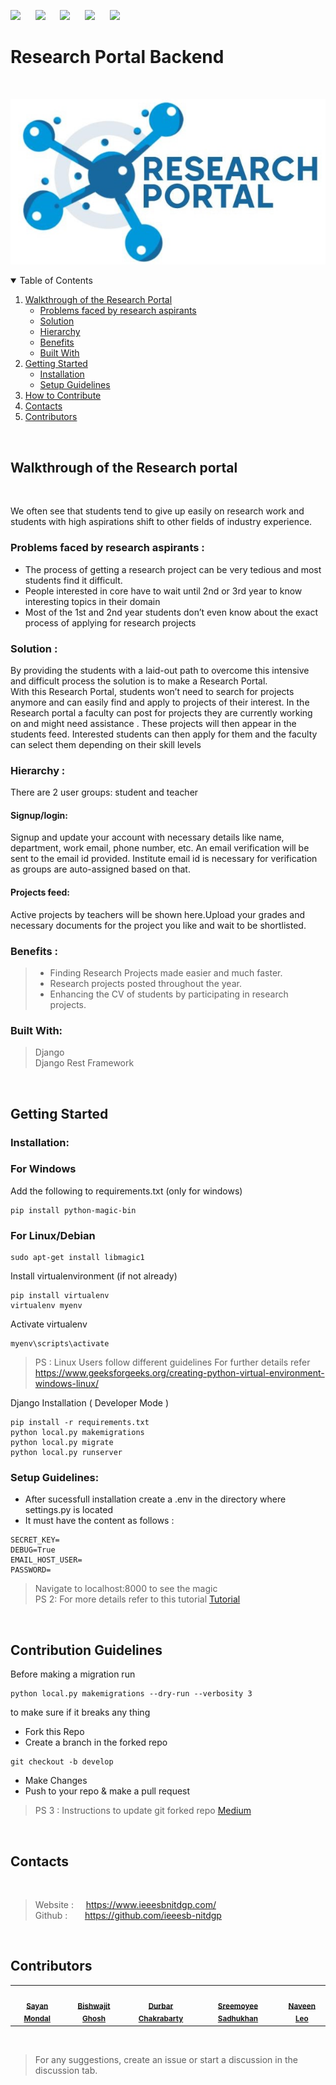 <!-- PROJECT SHIELDS -->
![](https://img.shields.io/github/contributors/ieeesb-nitdgp/rportal1)
&nbsp;&nbsp;&nbsp;&nbsp;
![](https://img.shields.io/github/forks/sa-y-an/rportal1)
&nbsp;&nbsp;&nbsp;&nbsp;
![](https://img.shields.io/github/stars/sa-y-an/rportal1)
&nbsp;&nbsp;&nbsp;&nbsp;
![](https://img.shields.io/github/issues-pr-closed-raw/sa-y-an/rportal1)
&nbsp;&nbsp;&nbsp;&nbsp;
![](https://img.shields.io/github/issues/sa-y-an/rportal1)


# Research Portal Backend
<!-- PROJECT LOGO -->
<br />
<p align="center">
  <img  src="screenshots/logo.png" alt="logo">
</p>

<!-- TABLE OF CONTENTS -->
<details open="open">
  <summary>Table of Contents</summary>
  <ol>
    <li>
      <a href="#walkthrough-of-the-research-portal">Walkthrough of the Research Portal</a>
      <ul>
        <li><a href="#problems-faced-by-research-aspirants">Problems faced by research aspirants</a></li>
        <li><a href="#solution">Solution</a></li>
        <li><a href="#hierarchy">Hierarchy</a></li>
        <li><a href="#benefits">Benefits</a></li>
        <li><a href="#built-with">Built With</a></li>
      </ul>
    </li>
    <li>
      <a href="#getting-started">Getting Started</a>
      <ul>
        <li><a href="#installation">Installation</a></li>
        <li><a href="#setup-guidelines">Setup Guidelines</a></li>
      </ul>
    </li>
    <li><a href="#how-to-contribute">How to Contribute</a></li>
    <li><a href="#contacts">Contacts</a></li>
    <li><a href="#contributors">Contributors</a></li>
  </ol>
</details>

<br>

<!-- Walkthrough -->
## Walkthrough of the Research portal
<br>

We often see that students tend to give up easily on research work and students with high aspirations shift to other fields of industry experience.

### Problems faced by research aspirants :
* The process of getting a research project can be very tedious and most students find it difficult.
* People interested in core have to wait until 2nd or 3rd year to know interesting topics in their domain
* Most of the 1st and 2nd year students don’t even know about the exact process of applying for research projects

### Solution :
By providing the students with a laid-out path to overcome this intensive and difficult process the solution is to make a Research Portal.
<br>
With this Research Portal, students won’t need to search for projects anymore and can easily find and apply to projects of their interest. In the Research portal a faculty can post for projects they are currently working on and might need assistance . These projects will then appear in the students feed. Interested students can then apply for them and the faculty can select them depending on their skill levels
<br>

### Hierarchy :

There are 2 user groups: student and teacher

#### Signup/login:
Signup and update your account with necessary details like name, department, work email, phone number, etc. An email verification will be sent to the email id provided.
Institute email id is necessary for verification as groups are auto-assigned based on that.

#### Projects feed:
Active projects by teachers will be shown here.Upload your grades and necessary documents for the project you like and wait to be shortlisted.

### Benefits :

> * Finding Research Projects made easier and much faster.
> * Research projects posted throughout the year.
> * Enhancing the CV of students by participating in research projects.

<!--Frameworks used-->
### Built With:
> Django <br>
> Django Rest Framework

<br>

<!-- GETTING STARTED -->
## Getting Started

<!--Installation-->
### Installation:
### For Windows

Add the following to requirements.txt (only for windows)
```
pip install python-magic-bin
```
### For Linux/Debian
```
sudo apt-get install libmagic1
```


Install virtualenvironment (if not already)
```
pip install virtualenv
virtualenv myenv
```

Activate virtualenv
```
myenv\scripts\activate
```

> PS : Linux Users follow different guidelines 
> For further details refer <a href="https://www.geeksforgeeks.org/creating-python-virtual-environment-windows-linux/">https://www.geeksforgeeks.org/creating-python-virtual-environment-windows-linux/</a>


Django Installation ( Developer Mode )
```
pip install -r requirements.txt
python local.py makemigrations
python local.py migrate
python local.py runserver
```

<!--Setup-->
### Setup Guidelines:
- After sucessfull installation create a .env in the directory where settings.py is located 
- It must have the content as follows :
```
SECRET_KEY=
DEBUG=True
EMAIL_HOST_USER=
PASSWORD=
```


> Navigate to localhost:8000 to see the magic <br>
> PS 2: For more details refer to this tutorial <a href="https://simpleisbetterthancomplex.com/series/2017/09/04/a-complete-beginners-guide-to-django-part-1.html"> Tutorial </a> <br>

<br>

<!--Contribution Guidelines-->
## Contribution Guidelines 

Before making a migration run 
```
python local.py makemigrations --dry-run --verbosity 3
```
to make sure if it breaks any thing

- Fork this Repo
- Create a branch in the forked repo 
```
git checkout -b develop
```
- Make Changes 
- Push to your repo & make a pull request

> PS 3 : Instructions to update git forked repo <a href="https://medium.com/@topspinj/how-to-git-rebase-into-a-forked-repo-c9f05e821c8a"> Medium </a>

<br>

<!--Contacts-->
## Contacts
<br>

> Website : &nbsp;&nbsp;&nbsp; <a href="https://www.ieeesbnitdgp.com/"> https://www.ieeesbnitdgp.com/</a><br>
>Github :  &nbsp;&nbsp;&nbsp;&nbsp;&nbsp; <a href="https://github.com/ieeesb-nitdgp">https://github.com/ieeesb-nitdgp</a>

<br>

<!--Rp backend Contributors-->
## Contributors

<table>
<tr>
<td align="center"><img src="https://avatars.githubusercontent.com/u/55195504?v=4" width="100px;" alt=""/><br /><sub><a href="https://github.com/sa-y-an"><b>Sayan Mondal</b></a></sub></td>
<td align="center"><img src="https://avatars.githubusercontent.com/u/26196922?v=4" width="100px;" alt=""/><br /><sub><a href="https://github.com/arin17bishwa"><b>Bishwajit Ghosh</b></a></sub></td>
<td align="center"><img src="https://avatars.githubusercontent.com/u/74106901?v=4" width="100px;" alt=""/><br /><sub><a href="https://github.com/durbar2003"><b>Durbar Chakrabarty</b></a></sub></td>
<td align="center"><img src="https://avatars.githubusercontent.com/u/77785024?v=4" width="100px;" alt=""/><br /><sub><a href="https://github.com/Sreemoyee26"><b>Sreemoyee Sadhukhan</b></a></sub></td>
<td align="center"><img src="https://avatars.githubusercontent.com/u/77566807?v=4" width="100px;" alt=""/><br /><sub><a href="https://github.com/NaveenS143"><b>Naveen Leo</b></a></sub></td>
</tr>
</table>

<br>

> For any suggestions, create an issue or start a discussion in the discussion tab.

